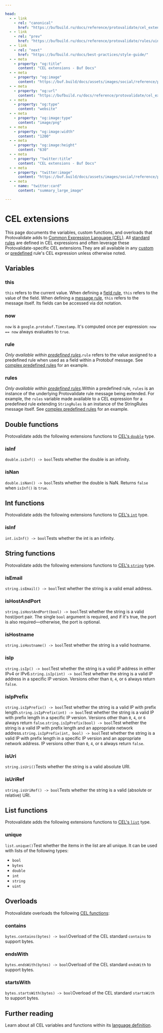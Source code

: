 ```yaml
---

head:
  - - link
    - rel: "canonical"
      href: "https://bufbuild.ru/docs/reference/protovalidate/cel_extensions/"
  - - link
    - rel: "prev"
      href: "https://bufbuild.ru/docs/reference/protovalidate/rules/uint64_rules/"
  - - link
    - rel: "next"
      href: "https://bufbuild.ru/docs/best-practices/style-guide/"
  - - meta
    - property: "og:title"
      content: "CEL extensions - Buf Docs"
  - - meta
    - property: "og:image"
      content: "https://buf.build/docs/assets/images/social/reference/protovalidate/cel_extensions.png"
  - - meta
    - property: "og:url"
      content: "https://bufbuild.ru/docs/reference/protovalidate/cel_extensions/"
  - - meta
    - property: "og:type"
      content: "website"
  - - meta
    - property: "og:image:type"
      content: "image/png"
  - - meta
    - property: "og:image:width"
      content: "1200"
  - - meta
    - property: "og:image:height"
      content: "630"
  - - meta
    - property: "twitter:title"
      content: "CEL extensions - Buf Docs"
  - - meta
    - property: "twitter:image"
      content: "https://buf.build/docs/assets/images/social/reference/protovalidate/cel_extensions.png"
  - - meta
    - name: "twitter:card"
      content: "summary_large_image"

---
```


# CEL extensions

This page documents the variables, custom functions, and overloads that Protovalidate adds to [Common Expression Language (CEL)](https://cel.dev). All [standard rules](../../../protovalidate/schemas/standard-rules/) are defined in CEL expressions and often leverage these Protovalidate-specific CEL extensions.They are all available in any [custom](../../../protovalidate/schemas/custom-rules/) or [predefined](../../../protovalidate/schemas/predefined-rules/) rule's CEL expression unless otherwise noted.

## Variables

### this

`this` refers to the current value. When defining a [field rule](../../../protovalidate/schemas/custom-rules/#field-rules), `this` refers to the value of the field. When defining a [message rule](../../../protovalidate/schemas/custom-rules/#message-rules), `this` refers to the message itself. Its fields can be accessed via dot notation.

### now

`now` is a `google.protobuf.Timestamp`. It's computed once per expression: `now == now` always evaluates to `true`.

### rule

_Only available within [predefined rules](../../../protovalidate/schemas/predefined-rules/)_.`rule` refers to the value assigned to a predefined rule when used as a field within a Protobuf message. See [complex predefined rules](../../../protovalidate/schemas/predefined-rules/#define-complex-predefined-rules) for an example.

### rules

_Only available within [predefined rules](../../../protovalidate/schemas/predefined-rules/)_.Within a predefined rule, `rules` is an instance of the underlying Protovalidate rule message being extended. For example, the `rules` variable made available to a CEL expression for a predefined rule extending `StringRules` is an instance of the StringRules message itself. See [complex predefined rules](../../../protovalidate/schemas/predefined-rules/#define-complex-predefined-rules) for an example.

## Double functions

Protovalidate adds the following extensions functions to [CEL's `double`](https://github.com/google/cel-spec/blob/master/doc/langdef.md#numeric-values) type.

### isInf

`double.isInf() -> bool`Tests whether the double is an infinity.

### isNan

`double.isNan() -> bool`Tests whether the double is NaN. Returns `false` when `isInf()` is `true`.

## Int functions

Protovalidate adds the following extensions functions to [CEL's `int`](https://github.com/google/cel-spec/blob/master/doc/langdef.md#numeric-values) type.

### isInf

`int.isInf() -> bool`Tests whether the int is an infinity.

## String functions

Protovalidate adds the following extensions functions to [CEL's `string`](https://github.com/google/cel-spec/blob/master/doc/langdef.md#string-and-bytes-values) type.

### isEmail

`string.isEmail() -> bool`Test whether the string is a valid email address.

### isHostAndPort

`string.isHostAndPort(bool) -> bool`Test whether the string is a valid host/port pair. The single `bool` argument is required, and if it's true, the port is also required—otherwise, the port is optional.

### isHostname

`string.isHostname() -> bool`Test whether the string is a valid hostname.

### isIp

`string.isIp() -> bool`Test whether the string is a valid IP address in either IPv4 or IPv6.`string.isIp(int) -> bool`Test whether the string is a valid IP address in a specific IP version. Versions other than `0`, `4`, or `6` always return `false`.

### isIpPrefix

`string.isIpPrefix() -> bool`Test whether the string is a valid IP with prefix length.`string.isIpPrefix(int) -> bool`Test whether the string is a valid IP with prefix length in a specific IP version. Versions other than `0`, `4`, or `6` always return `false`.`string.isIpPrefix(bool) -> bool`Test whether the string is a valid IP with prefix length and an appropriate network address.`string.isIpPrefix(int, bool) -> bool`Test whether the string is a valid IP with prefix length in a specific IP version and an appropriate network address. IP versions other than `0`, `4`, or `6` always return `false`.

### isUri

`string.isUri()`Tests whether the string is a valid absolute URI.

### isUriRef

`string.isUriRef() -> bool`Tests whether the string is a valid (absolute or relative) URI.

## List functions

Protovalidate adds the following extensions functions to [CEL's `list`](https://github.com/google/cel-spec/blob/master/doc/langdef.md#aggregate-values) type.

### unique

`list.unique()`Test whether the items in the list are all unique. It can be used with lists of the following types:

- `bool`
- `bytes`
- `double`
- `int`
- `string`
- `uint`

## Overloads

Protovalidate overloads the following [CEL functions](https://github.com/google/cel-spec/blob/master/doc/langdef.md#functions):

### contains

`bytes.contains(bytes) -> bool`Overload of the CEL standard `contains` to support bytes.

### endsWith

`bytes.endsWith(bytes) -> bool`Overload of the CEL standard `endsWith` to support bytes.

### startsWith

`bytes.startsWith(bytes) -> bool`Overload of the CEL standard `startsWith` to support bytes.

## Further reading

Learn about all CEL variables and functions within its [language definition](https://github.com/google/cel-spec/blob/master/doc/langdef.md).
